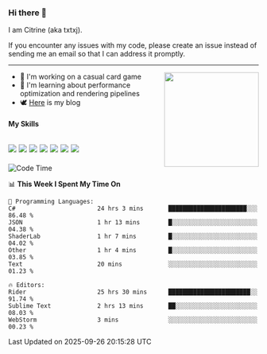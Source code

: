 ### Hi there 👋

I am Citrine (aka txtxj).

If you encounter any issues with my code, please create an issue instead of sending me an email so that I can address it promptly.

---

<img align="right" height="190" src="http://github-profile-summary-cards.vercel.app/api/cards/stats?username=txtxj&theme=vue">

- 🌱 I'm working on a casual card game
- 📖 I'm learning about performance optimization and rendering pipelines
- 🕊️ [Here](https://txtxj.top) is my blog

#### My Skills

![](https://img.shields.io/badge/Unity-000000?logo=unity&logoColor=fff)
![](https://img.shields.io/badge/C%23-239120?logo=csharp&logoColor=fff)
![](https://img.shields.io/badge/Python-3e74a2?logo=python&logoColor=fff)
![](https://img.shields.io/badge/C++-65318e?logo=cplusplus&logoColor=fff)
![](https://img.shields.io/badge/Vue-4FC08D?logo=vuedotjs&logoColor=fff)
![](https://img.shields.io/badge/Blender-f5792a?logo=blender&logoColor=fff)
![](https://img.shields.io/badge/MS%20SQL-cc2927?logo=microsoftsqlserver&logoColor=fff)
---

<!--START_SECTION:waka-->
![Code Time](http://img.shields.io/badge/Code%20Time-3%2C413%20hrs%2052%20mins-blue)

📊 **This Week I Spent My Time On** 

```text
💬 Programming Languages: 
C#                       24 hrs 3 mins       ██████████████████████░░░   86.48 % 
JSON                     1 hr 13 mins        █░░░░░░░░░░░░░░░░░░░░░░░░   04.38 % 
ShaderLab                1 hr 7 mins         █░░░░░░░░░░░░░░░░░░░░░░░░   04.02 % 
Other                    1 hr 4 mins         █░░░░░░░░░░░░░░░░░░░░░░░░   03.85 % 
Text                     20 mins             ░░░░░░░░░░░░░░░░░░░░░░░░░   01.23 % 

🔥 Editors: 
Rider                    25 hrs 30 mins      ███████████████████████░░   91.74 % 
Sublime Text             2 hrs 13 mins       ██░░░░░░░░░░░░░░░░░░░░░░░   08.03 % 
WebStorm                 3 mins              ░░░░░░░░░░░░░░░░░░░░░░░░░   00.23 % 
```


 Last Updated on 2025-09-26 20:15:28 UTC
<!--END_SECTION:waka-->
